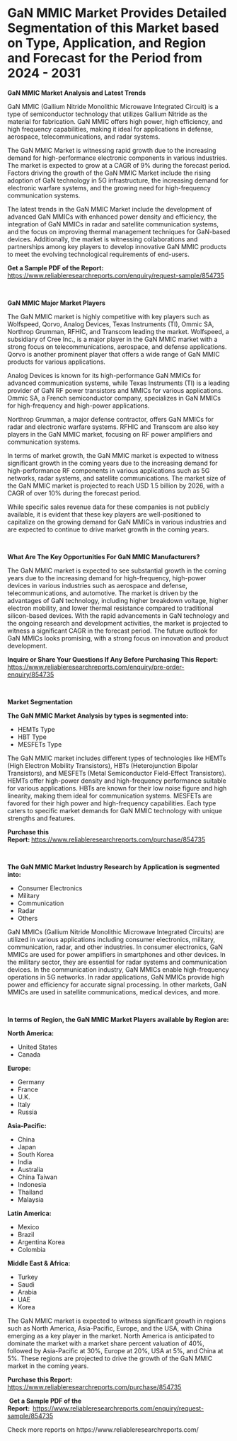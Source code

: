 <p><h1>GaN MMIC Market Provides Detailed Segmentation of this Market based on Type, Application, and Region and Forecast for the Period from 2024 - 2031</h1></p><p><strong>GaN MMIC Market Analysis and Latest Trends</strong></p>
<p><p>GaN MMIC (Gallium Nitride Monolithic Microwave Integrated Circuit) is a type of semiconductor technology that utilizes Gallium Nitride as the material for fabrication. GaN MMIC offers high power, high efficiency, and high frequency capabilities, making it ideal for applications in defense, aerospace, telecommunications, and radar systems.</p><p>The GaN MMIC Market is witnessing rapid growth due to the increasing demand for high-performance electronic components in various industries. The market is expected to grow at a CAGR of 9% during the forecast period. Factors driving the growth of the GaN MMIC Market include the rising adoption of GaN technology in 5G infrastructure, the increasing demand for electronic warfare systems, and the growing need for high-frequency communication systems.</p><p>The latest trends in the GaN MMIC Market include the development of advanced GaN MMICs with enhanced power density and efficiency, the integration of GaN MMICs in radar and satellite communication systems, and the focus on improving thermal management techniques for GaN-based devices. Additionally, the market is witnessing collaborations and partnerships among key players to develop innovative GaN MMIC products to meet the evolving technological requirements of end-users.</p></p>
<p><strong>Get a Sample PDF of the Report:&nbsp;</strong> <a href="https://www.reliableresearchreports.com/enquiry/request-sample/854735">https://www.reliableresearchreports.com/enquiry/request-sample/854735</a></p>
<p>&nbsp;</p>
<p><strong>GaN MMIC Major Market Players</strong></p>
<p><p>The GaN MMIC market is highly competitive with key players such as Wolfspeed, Qorvo, Analog Devices, Texas Instruments (TI), Ommic SA, Northrop Grumman, RFHIC, and Transcom leading the market. Wolfspeed, a subsidiary of Cree Inc., is a major player in the GaN MMIC market with a strong focus on telecommunications, aerospace, and defense applications. Qorvo is another prominent player that offers a wide range of GaN MMIC products for various applications.</p><p>Analog Devices is known for its high-performance GaN MMICs for advanced communication systems, while Texas Instruments (TI) is a leading provider of GaN RF power transistors and MMICs for various applications. Ommic SA, a French semiconductor company, specializes in GaN MMICs for high-frequency and high-power applications.</p><p>Northrop Grumman, a major defense contractor, offers GaN MMICs for radar and electronic warfare systems. RFHIC and Transcom are also key players in the GaN MMIC market, focusing on RF power amplifiers and communication systems.</p><p>In terms of market growth, the GaN MMIC market is expected to witness significant growth in the coming years due to the increasing demand for high-performance RF components in various applications such as 5G networks, radar systems, and satellite communications. The market size of the GaN MMIC market is projected to reach USD 1.5 billion by 2026, with a CAGR of over 10% during the forecast period.</p><p>While specific sales revenue data for these companies is not publicly available, it is evident that these key players are well-positioned to capitalize on the growing demand for GaN MMICs in various industries and are expected to continue to drive market growth in the coming years.</p></p>
<p>&nbsp;</p>
<p><strong>What Are The Key Opportunities For GaN MMIC Manufacturers?</strong></p>
<p><p>The GaN MMIC market is expected to see substantial growth in the coming years due to the increasing demand for high-frequency, high-power devices in various industries such as aerospace and defense, telecommunications, and automotive. The market is driven by the advantages of GaN technology, including higher breakdown voltage, higher electron mobility, and lower thermal resistance compared to traditional silicon-based devices. With the rapid advancements in GaN technology and the ongoing research and development activities, the market is projected to witness a significant CAGR in the forecast period. The future outlook for GaN MMICs looks promising, with a strong focus on innovation and product development.</p></p>
<p><strong>Inquire or Share Your Questions If Any Before Purchasing This Report:</strong> <a href="https://www.reliableresearchreports.com/enquiry/pre-order-enquiry/854735">https://www.reliableresearchreports.com/enquiry/pre-order-enquiry/854735</a></p>
<p>&nbsp;</p>
<p><strong>Market Segmentation</strong></p>
<p><strong>The GaN MMIC Market Analysis by types is segmented into:</strong></p>
<p><ul><li>HEMTs Type</li><li>HBT Type</li><li>MESFETs Type</li></ul></p>
<p><p>The GaN MMIC market includes different types of technologies like HEMTs (High Electron Mobility Transistors), HBTs (Heterojunction Bipolar Transistors), and MESFETs (Metal Semiconductor Field-Effect Transistors). HEMTs offer high-power density and high-frequency performance suitable for various applications. HBTs are known for their low noise figure and high linearity, making them ideal for communication systems. MESFETs are favored for their high power and high-frequency capabilities. Each type caters to specific market demands for GaN MMIC technology with unique strengths and features.</p></p>
<p><strong>Purchase this Report:&nbsp;</strong><a href="https://www.reliableresearchreports.com/purchase/854735">https://www.reliableresearchreports.com/purchase/854735</a></p>
<p>&nbsp;</p>
<p><strong>The GaN MMIC Market Industry Research by Application is segmented into:</strong></p>
<p><ul><li>Consumer Electronics</li><li>Military</li><li>Communication</li><li>Radar</li><li>Others</li></ul></p>
<p><p>GaN MMICs (Gallium Nitride Monolithic Microwave Integrated Circuits) are utilized in various applications including consumer electronics, military, communication, radar, and other industries. In consumer electronics, GaN MMICs are used for power amplifiers in smartphones and other devices. In the military sector, they are essential for radar systems and communication devices. In the communication industry, GaN MMICs enable high-frequency operations in 5G networks. In radar applications, GaN MMICs provide high power and efficiency for accurate signal processing. In other markets, GaN MMICs are used in satellite communications, medical devices, and more.</p></p>
<p>&nbsp;</p>
<p><strong>In terms of Region, the GaN MMIC Market Players available by Region are:</strong></p>
<p>
    <p> <strong> North America: </strong>
        <ul>
            <li>United States</li>
            <li>Canada</li>
        </ul>
        </p> 
    <p> <strong> Europe: </strong>
        <ul>
            <li>Germany</li>
            <li>France</li>
            <li>U.K.</li>
            <li>Italy</li>
            <li>Russia</li>
        </ul>
        </p> 
    <p> <strong> Asia-Pacific: </strong>
        <ul>
            <li>China</li>
            <li>Japan</li>
            <li>South Korea</li>
            <li>India</li>
            <li>Australia</li>
            <li>China Taiwan</li>
            <li>Indonesia</li>
            <li>Thailand</li>
            <li>Malaysia</li>
        </ul>
        </p> 
    <p> <strong> Latin America: </strong>
        <ul>
            <li>Mexico</li>
            <li>Brazil</li>
            <li>Argentina Korea</li>
            <li>Colombia</li>
        </ul>
        </p> 
    <p> <strong> Middle East & Africa: </strong>
        <ul>
            <li>Turkey</li>
            <li>Saudi</li>
            <li>Arabia</li>
            <li>UAE</li>
            <li>Korea</li>
        </ul>
    </p>
    </p>
<p><p>The GaN MMIC market is expected to witness significant growth in regions such as North America, Asia-Pacific, Europe, and the USA, with China emerging as a key player in the market. North America is anticipated to dominate the market with a market share percent valuation of 40%, followed by Asia-Pacific at 30%, Europe at 20%, USA at 5%, and China at 5%. These regions are projected to drive the growth of the GaN MMIC market in the coming years.</p></p>
<p><strong>Purchase this Report: </strong><a href="https://www.reliableresearchreports.com/purchase/854735">https://www.reliableresearchreports.com/purchase/854735</a></p>
<p>&nbsp;<strong>Get a Sample PDF of the Report:&nbsp;&nbsp;</strong><a href="https://www.reliableresearchreports.com/enquiry/request-sample/854735">https://www.reliableresearchreports.com/enquiry/request-sample/854735</a></p>
<p><strong></strong></p>
<p>Check more reports on https://www.reliableresearchreports.com/</p>
